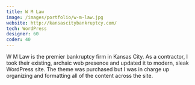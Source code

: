 ```yaml
---
title: W M Law
image: /images/portfolio/w-m-law.jpg
website: http://kansascitybankruptcy.com/
tech: WordPress
designer: 60
coder: 40
---
```


W M Law is the premier bankruptcy firm in Kansas City. As a contractor, I took their existing, archaic web presence and updated it to modern, sleak WordPress site. The theme was purchased but I was in charge up organizing and formatting all of the content across the site.